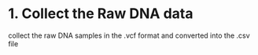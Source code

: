 # 1. Collect the Raw DNA data 

collect the raw DNA samples in the .vcf format and converted into the .csv file
